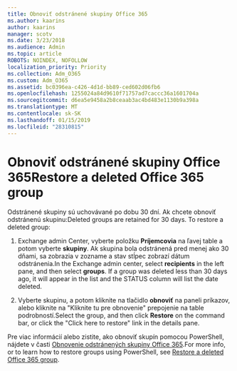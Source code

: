 ```yaml
---
title: Obnoviť odstránené skupiny Office 365
ms.author: kaarins
author: kaarins
manager: scotv
ms.date: 3/23/2018
ms.audience: Admin
ms.topic: article
ROBOTS: NOINDEX, NOFOLLOW
localization_priority: Priority
ms.collection: Adm_O365
ms.custom: Adm_O365
ms.assetid: bc0396ea-c426-4d1d-bb89-ced602d06fb6
ms.openlocfilehash: 1255024a84d9610f71757ad7caccc36a1601704a
ms.sourcegitcommit: d6ea5e9458a2b8ceaab3ac4bd483e1130b9a398a
ms.translationtype: MT
ms.contentlocale: sk-SK
ms.lasthandoff: 01/15/2019
ms.locfileid: "28310815"
---
```

# <a name="restore-a-deleted-office-365-group"></a><span data-ttu-id="ce25b-102">Obnoviť odstránené skupiny Office 365</span><span class="sxs-lookup"><span data-stu-id="ce25b-102">Restore a deleted Office 365 group</span></span>

<span data-ttu-id="ce25b-p101">Odstránené skupiny sú uchovávané po dobu 30 dní. Ak chcete obnoviť odstránenú skupinu:</span><span class="sxs-lookup"><span data-stu-id="ce25b-p101">Deleted groups are retained for 30 days. To restore a deleted group:</span></span>
  
1. <span data-ttu-id="ce25b-p102">Exchange admin Center, vyberte položku **Príjemcovia** na ľavej table a potom vyberte **skupiny**. Ak skupina bola odstránená pred menej ako 30 dňami, sa zobrazia v zozname a stav stĺpec zobrazí dátum odstránenia.</span><span class="sxs-lookup"><span data-stu-id="ce25b-p102">In the Exchange admin center, select **recipients** in the left pane, and then select **groups**. If a group was deleted less than 30 days ago, it will appear in the list and the STATUS column will list the date deleted.</span></span>
    
2. <span data-ttu-id="ce25b-107">Vyberte skupinu, a potom kliknite na tlačidlo **obnoviť** na paneli príkazov, alebo kliknite na "Kliknite tu pre obnovenie" prepojenie na table podrobností.</span><span class="sxs-lookup"><span data-stu-id="ce25b-107">Select the group, and then click **Restore** on the command bar, or click the "Click here to restore" link in the details pane.</span></span> 
    
<span data-ttu-id="ce25b-108">Pre viac informácií alebo zistite, ako obnoviť skupín pomocou PowerShell, nájdete v časti [Obnovenie odstránených skupiny Office 365](https://go.microsoft.com/fwlink/?linkid=867802).</span><span class="sxs-lookup"><span data-stu-id="ce25b-108">For more info, or to learn how to restore groups using PowerShell, see [Restore a deleted Office 365 group](https://go.microsoft.com/fwlink/?linkid=867802).</span></span>
  

